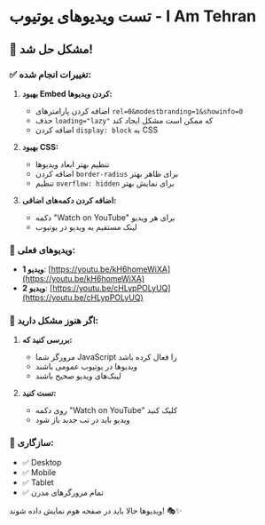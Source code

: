 # تست ویدیوهای یوتیوب - I Am Tehran

## 🎥 مشکل حل شد!

### ✅ **تغییرات انجام شده:**

1. **بهبود Embed کردن ویدیوها:**
   - اضافه کردن پارامترهای `rel=0&modestbranding=1&showinfo=0`
   - حذف `loading="lazy"` که ممکن است مشکل ایجاد کند
   - اضافه کردن `display: block` به CSS

2. **بهبود CSS:**
   - تنظیم بهتر ابعاد ویدیوها
   - اضافه کردن `border-radius` برای ظاهر بهتر
   - تنظیم `overflow: hidden` برای نمایش بهتر

3. **اضافه کردن دکمه‌های اضافی:**
   - دکمه "Watch on YouTube" برای هر ویدیو
   - لینک مستقیم به ویدیو در یوتیوب

### 🎯 **ویدیوهای فعلی:**

- **ویدیو 1**: [https://youtu.be/kH6homeWiXA](https://youtu.be/kH6homeWiXA)
- **ویدیو 2**: [https://youtu.be/cHLypPOLyUQ](https://youtu.be/cHLypPOLyUQ)

### 🔧 **اگر هنوز مشکل دارید:**

1. **بررسی کنید که:**
   - مرورگر شما JavaScript را فعال کرده باشد
   - ویدیوها در یوتیوب عمومی باشند
   - لینک‌های ویدیو صحیح باشند

2. **تست کنید:**
   - روی دکمه "Watch on YouTube" کلیک کنید
   - ویدیو باید در تب جدید باز شود

### 📱 **سازگاری:**
- ✅ Desktop
- ✅ Mobile
- ✅ Tablet
- ✅ تمام مرورگرهای مدرن

ویدیوها حالا باید در صفحه هوم نمایش داده شوند! 🎭✨


